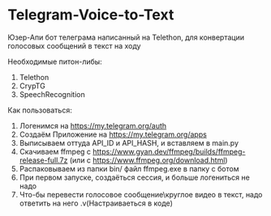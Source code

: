 # Telegram-Voice-to-Text
Юзер-Апи бот телеграма написанный на Telethon, для конвертации голосовых сообщений в текст на ходу

Необходимые питон-либы:
  1. Telethon
  2. CrypTG
  3. SpeechRecognition

Как пользоваться:
  1. Логенимся на https://my.telegram.org/auth
  2. Создаём Приложение на https://my.telegram.org/apps
  3. Выписываем оттуда API_ID и API_HASH, и вставляем в main.py
  4. Скачиваем ffmpeg с https://www.gyan.dev/ffmpeg/builds/ffmpeg-release-full.7z (или с https://www.ffmpeg.org/download.html)
  5. Распаковываем из папки bin/ файл ffmpeg.exe в папку с ботом
  6. При первом запуске, создаёться сессия, и больше логениться не надо
  7. Что-бы перевести голосовое сообщение\круглое видео в текст, надо ответить на него .v(Настраиваеться в коде)
